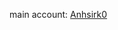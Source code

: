 main account: [Anhsirk0](https://github.com/anhsirk0)

<!---
amn1729/amn1729 is a ✨ special ✨ repository because its `README.md` (this file) appears on your GitHub profile.
You can click the Preview link to take a look at your changes.
--->
